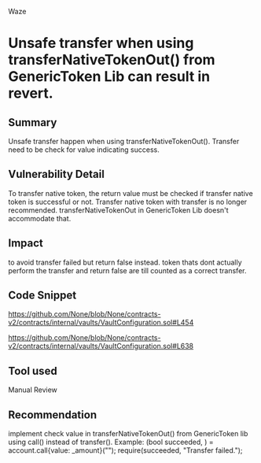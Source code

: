 Waze
# Unsafe transfer when using transferNativeTokenOut() from GenericToken Lib can result in revert.

## Summary
Unsafe transfer happen when using transferNativeTokenOut(). Transfer need to be check for value indicating success. 
## Vulnerability Detail
To transfer native token, the return value must be checked if transfer native token is successful or not. Transfer native token with transfer is no longer recommended. transferNativeTokenOut in GenericToken Lib doesn't accommodate that. 
## Impact
to avoid transfer failed but return false instead. token thats dont actually perform the transfer and return false are till counted as a correct transfer. 
## Code Snippet
https://github.com/None/blob/None/contracts-v2/contracts/internal/vaults/VaultConfiguration.sol#L454

https://github.com/None/blob/None/contracts-v2/contracts/internal/vaults/VaultConfiguration.sol#L638
## Tool used

Manual Review

## Recommendation
implement check value in transferNativeTokenOut() from GenericToken lib using call() instead of transfer().
Example:
(bool succeeded, ) = account.call{value: _amount}("");
require(succeeded, "Transfer failed.");